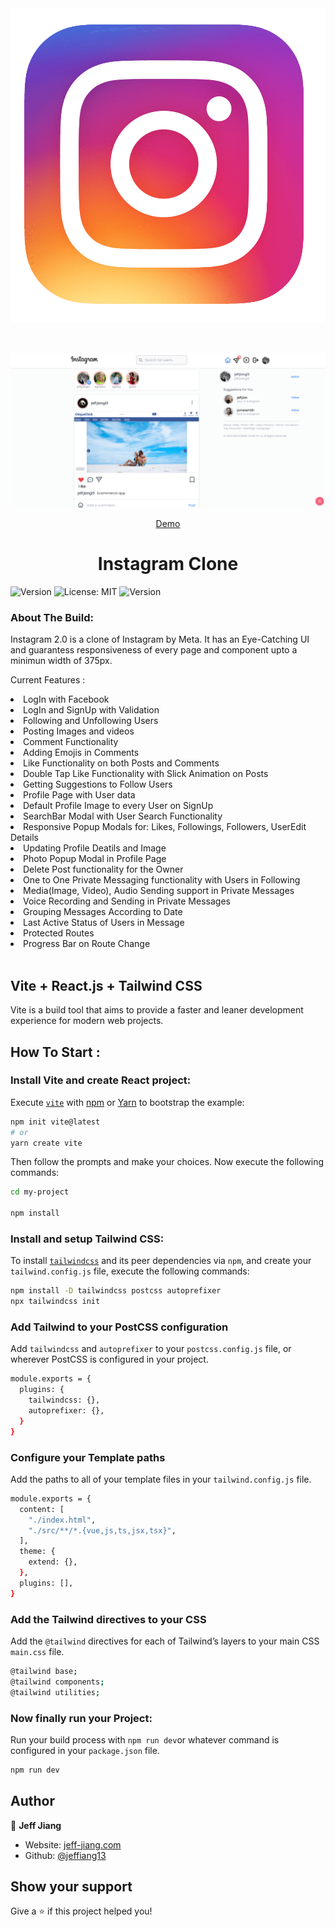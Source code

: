 <div align="center" id="top" className="mb-10">
<img className="h-5 w-5" src="./public/favicon.ico" alt="IG App 2023" />

&#xa0;

  <img src="./public/Screenshot.png" alt="IG App 2023" />

<a href="https://jj-ig.vercel.app">Demo</a>

</div>

<h1 align="center">Instagram Clone</h1>
<p>
  <img alt="Version" src="https://img.shields.io/badge/version-0.1.0-blue.svg?cacheSeconds=2592000" />
  <img alt="License: MIT" src="https://img.shields.io/badge/License-MIT-yellow.svg" />
  <img alt="Version" src="https://img.shields.io/badge/Instagram-Clone-brightgreen" />
</p>

### About The Build:

Instagram 2.0 is a clone of Instagram by Meta. It has an Eye-Catching UI and guarantess responsiveness of every page and component upto a minimun width of 375px.
<br />

Current Features :
<li>LogIn with Facebook</li>
<li>LogIn and SignUp with Validation</li>
<li>Following and Unfollowing Users</li>
<li>Posting Images and videos</li>
<li>Comment Functionality</li>
<li>Adding Emojis in Comments</li>
<li>Like Functionality on both Posts and Comments</li>
<li>Double Tap Like Functionality with Slick Animation on Posts</li>
<li>Getting Suggestions to Follow Users</li>
<li>Profile Page with User data</li>
<li>Default Profile Image to every User on SignUp</li>
<li>SearchBar Modal with User Search Functionality</li>
<li>Responsive Popup Modals for: Likes, Followings, Followers, UserEdit Details </li>
<li>Updating Profile Deatils and Image</li>
<li>Photo Popup Modal in Profile Page</li>
<li>Delete Post functionality for the Owner</li>
<li>One to One Private Messaging functionality with Users in Following</li>
<li>Media(Image, Video), Audio Sending support in Private Messages</li>
<li>Voice Recording and Sending in Private Messages</li>
<li>Grouping Messages According to Date</li>
<li>Last Active Status of Users in Message</li>
<li>Protected Routes</li>
<li>Progress Bar on Route Change</li>
<br/>

## Vite + React.js + Tailwind CSS

Vite is a build tool that aims to provide a faster and leaner development experience for modern web projects.

## How To Start :

### Install Vite and create React project:

Execute [`vite`](https://vitejs.dev/guide/#scaffolding-your-first-vite-project) with [npm](https://docs.npmjs.com/cli/init) or [Yarn](https://yarnpkg.com/lang/en/docs/cli/create/) to bootstrap the example:

```bash
npm init vite@latest
# or
yarn create vite
```

Then follow the prompts and make your choices.
Now execute the following commands:

```bash
cd my-project

npm install
```

### Install and setup Tailwind CSS:

To install [`tailwindcss`](https://tailwindcss.com/docs/installation/using-postcss) and its peer dependencies via `npm`, and create your `tailwind.config.js` file, execute the following commands:

```bash
npm install -D tailwindcss postcss autoprefixer
npx tailwindcss init
```

### Add Tailwind to your PostCSS configuration

Add `tailwindcss` and `autoprefixer` to your `postcss.config.js` file, or wherever PostCSS is configured in your project.

```bash
module.exports = {
  plugins: {
    tailwindcss: {},
    autoprefixer: {},
  }
}
```

### Configure your Template paths

Add the paths to all of your template files in your `tailwind.config.js` file.

```bash
module.exports = {
  content: [
    "./index.html",
    "./src/**/*.{vue,js,ts,jsx,tsx}",
  ],
  theme: {
    extend: {},
  },
  plugins: [],
}
```

### Add the Tailwind directives to your CSS

Add the `@tailwind` directives for each of Tailwind’s layers to your main CSS `main.css` file.

```bash
@tailwind base;
@tailwind components;
@tailwind utilities;
```

### Now finally run your Project:

Run your build process with `npm run dev`or whatever command is configured in your `package.json` file.

```bash
npm run dev
```

## Author

👤 **Jeff Jiang**

- Website: [jeff-jiang.com](https://jeff-jiang.com)
- Github: [@jeffiang13](https://github.com/jeffjiang13)

## Show your support

Give a ⭐️ if this project helped you!
